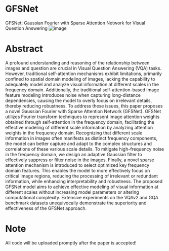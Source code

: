 # GFSNet
GFSNet: Gaussian Fourier with Sparse Attention Network for Visual Question Answering
![image](https://github.com/shenxiang-vqa/GFSNet/assets/108173532/29623224-3a98-4414-b2ad-6ef3c49535ec)

# Abstract
A profound understanding and reasoning of the relationship between images and question are crucial in Visual Question Answering (VQA) tasks. However, traditional self-attention mechanisms exhibit limitations, primarily confined to spatial domain modeling of images, lacking the capability to adequately model and analyze visual information at different scales in the frequency domain. Additionally, the traditional self-attention-based image feature modeling introduces noise when capturing long-distance dependencies, causing the model to overly focus on irrelevant details, thereby reducing robustness. To address these issues, this paper proposes a novel Gaussian Fourier with Sparse Attention Network (GFSNet). GFSNet utilizes Fourier transform techniques to represent image attention weights obtained through self-attention in the frequency domain, facilitating the effective modeling of different scale information by analyzing attention weights in the frequency domain. Recognizing that different scale information in images often manifests as distinct frequency components, the model can better capture and adapt to the complex structures and correlations of these various scale details. To mitigate high-frequency noise in the frequency domain, we design an adaptive Gaussian filter to effectively suppress or filter noise in the images. Finally, a novel sparse attention mechanism is introduced to select optimized key frequency domain features. This enables the model to more effectively focus on critical image regions, reducing the processing of irrelevant or redundant information, while enhancing interpretability and robustness. The proposed GFSNet model aims to achieve effective modeling of visual information at different scales without increasing model parameters or altering computational complexity. Extensive experiments on the VQAv2 and GQA benchmark datasets unequivocally demonstrate the superiority and effectiveness of the GFSNet approach. 

# Note
All code will be uploaded promptly after the paper is accepted!

